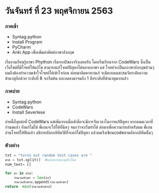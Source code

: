# วันจันทร์ ที่ 23 พฤศจิกายน 2563
 
### ภาคเช้า
- Syntag python 
- Install Program
- PyCharm
- Anki App เพื่อเพิ่มคำศัพท์ภาษาอังกฤษ

เริ่มงานเรียนรู้ภาษา Phython เริ่มจาก0ของจริงเลยครับ โดยเริ่มเรียนจาก CodeWars ซึ่งเป็นเว็บไซต์ที่มีโจทย์ให้แก้ไข สามารถแก้โจทย์ปัญหาได้หลายภาษา 
แต่ โจทย์จะเป็นถภาษาอังกฤษล้วนๆ ผมถึงต้องทำความเข้าใจโจทย์ให้เข้าใจก่อน ค่อยมาคิดหาทางแก้
จะมีคะแนนสะสมวัดระดับความชำนาญอีกด้วย ระดับที่ 8 จะเริ่มต้น และลดลงมาจนถึง 1 คือระดับที่ชำนาญมากแล้ว

### ภาคบ่าย
- Syntag python
- CodeWars
- Install Severlese

บ่ายนี้ก็ลุยต่อที่ CodeWars แต่เพิ่มจากเมื่อเช้าคือจะมีการจับเวลาในการแก้ปัญหา หากหมดเวลาที่กำนดแล้ว ยังแก้ไม่ได้ พี่เบนจะใบ้ให้ที่นิดๆ จนกว่าจะเริ่มทำได้ ต่อมาเพื่อความง่ายสำหรับผม พี่เบนอ่านโจทย์ให้ฟังแล้ว อธิบายอัลกอลิทึมวิธีที่จะแก้ไขปัญหา แล้วผมจึงเขียนcodeตามอัลกอลิทึมนั้นๆ 

### ตัวอย่าง
```python
txt = "turns out random test cases are "
คำส = txt.split()  #แยกหาจำนวนประโยค
num_text= []

for คำ in คำส:
    จำนวนอักษร = len(คำ)
    จำนวนอักษรส.append(จำนวนอักษร)
return  min(จำนวนอักษรส)


```